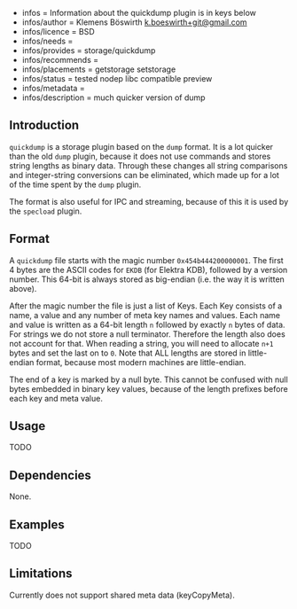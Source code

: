 - infos = Information about the quickdump plugin is in keys below
- infos/author = Klemens Böswirth <k.boeswirth+git@gmail.com>
- infos/licence = BSD
- infos/needs =
- infos/provides = storage/quickdump
- infos/recommends =
- infos/placements = getstorage setstorage
- infos/status = tested nodep libc compatible preview
- infos/metadata =
- infos/description = much quicker version of dump

## Introduction

`quickdump` is a storage plugin based on the `dump` format. It is a lot quicker than the old `dump` plugin, because it does not use commands
and stores string lengths as binary data. Through these changes all string comparisons and integer-string conversions can be eliminated, 
which made up for a lot of the time spent by the `dump` plugin.

The format is also useful for IPC and streaming, because of this it is used by the `specload` plugin.

## Format

A `quickdump` file starts with the magic number `0x454b444200000001`. The first 4 bytes are the ASCII codes for `EKDB` (for Elektra KDB),
followed by a version number. This 64-bit is always stored as big-endian (i.e. the way it is written above).

After the magic number the file is just a list of Keys. Each Key consists of a name, a value and any number of meta key names and values.
Each name and value is written as a 64-bit length `n` followed by exactly `n` bytes of data. For strings we do not store a null terminator.
Therefore the length also does not account for that. When reading a string, you will need to allocate `n+1` bytes and set the last on to `0`.
Note that ALL lengths are stored in little-endian format, because most modern machines are little-endian.

The end of a key is marked by a null byte. This cannot be confused with null bytes embedded in binary key values, because of the length
prefixes before each key and meta value.

## Usage

TODO

## Dependencies

None.

## Examples

TODO

## Limitations

Currently does not support shared meta data (keyCopyMeta).
